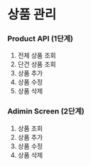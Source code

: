 # 상품 관리
### Product API (1단계)
1. 전체 상품 조회
2. 단건 상품 조회
3. 상품 추가
4. 상품 수정
5. 상품 삭제

### Adimin Screen (2단계)
1. 상품 조회 
2. 상품 추가
3. 상품 수정 
4. 상품 삭제 